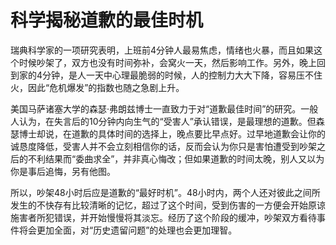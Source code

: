 # 科学揭秘道歉的最佳时机

瑞典科学家的一项研究表明，上班前4分钟人最易焦虑，情绪也火暴，而且如果这个时候吵架了，双方也没有时间弥补，会窝火一天，然后影响工作。另外，晚上回到家的4分钟，是人一天中心理最脆弱的时候，人的控制力大大下降，容易压不住火，因此“危机爆发”的指数也随之急剧上升。

美国马萨诸塞大学的森瑟·弗朗兹博士一直致力于对“道歉最佳时间”的研究。一般人认为，在失言后的10分钟内向生气的“受害人”承认错误，是最理想的道歉。但森瑟博士却说，在道歉的具体时间的选择上，晚点要比早点好。过早地道歉会让你的诚恳度降低，受害人并不会立刻相信你的话，反而会认为你只是害怕遭受到吵架之后的不利结果而“委曲求全”，并非真心悔改；但如果道歉的时间太晚，别人又以为你是事后追悔，另有他图。

所以，吵架48小时后应是道歉的“最好时机”。48小时内，两个人还对彼此之间所发生的不快存有比较清晰的记忆，超过了这个时间，受到伤害的一方便会开始原谅施害者所犯错误，并开始慢慢将其淡忘。经历了这个阶段的缓冲，吵架双方看待事件将会更加全面，对“历史遗留问题”的处理也会更加理智。